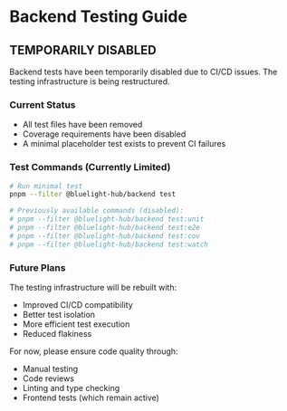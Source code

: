 # Backend Testing Guide

## TEMPORARILY DISABLED

Backend tests have been temporarily disabled due to CI/CD issues. The testing infrastructure is being restructured.

### Current Status

- All test files have been removed
- Coverage requirements have been disabled
- A minimal placeholder test exists to prevent CI failures

### Test Commands (Currently Limited)

```bash
# Run minimal test
pnpm --filter @bluelight-hub/backend test

# Previously available commands (disabled):
# pnpm --filter @bluelight-hub/backend test:unit
# pnpm --filter @bluelight-hub/backend test:e2e
# pnpm --filter @bluelight-hub/backend test:cov
# pnpm --filter @bluelight-hub/backend test:watch
```

### Future Plans

The testing infrastructure will be rebuilt with:

- Improved CI/CD compatibility
- Better test isolation
- More efficient test execution
- Reduced flakiness

For now, please ensure code quality through:

- Manual testing
- Code reviews
- Linting and type checking
- Frontend tests (which remain active)
